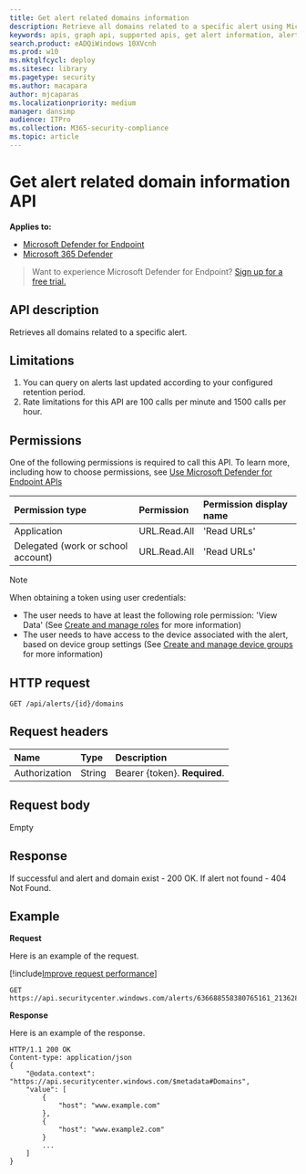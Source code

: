 ```yaml
---
title: Get alert related domains information 
description: Retrieve all domains related to a specific alert using Microsoft Defender Advanced Threat Protection (Microsoft Defender ATP).
keywords: apis, graph api, supported apis, get alert information, alert information, related domain
search.product: eADQiWindows 10XVcnh
ms.prod: w10
ms.mktglfcycl: deploy
ms.sitesec: library
ms.pagetype: security
ms.author: macapara
author: mjcaparas
ms.localizationpriority: medium
manager: dansimp
audience: ITPro
ms.collection: M365-security-compliance 
ms.topic: article
---
```


# Get alert related domain information API

**Applies to:**
- [Microsoft Defender for Endpoint](https://go.microsoft.com/fwlink/p/?linkid=2146631)
- [Microsoft 365 Defender](https://go.microsoft.com/fwlink/?linkid=2118804)

> Want to experience Microsoft Defender for Endpoint? [Sign up for a free trial.](https://www.microsoft.com/microsoft-365/windows/microsoft-defender-atp?ocid=docs-wdatp-exposedapis-abovefoldlink) 


## API description
Retrieves all domains related to a specific alert.


## Limitations
1. You can query on alerts last updated according to your configured retention period.
2. Rate limitations for this API are 100 calls per minute and 1500 calls per hour.


## Permissions
One of the following permissions is required to call this API. To learn more, including how to choose permissions, see [Use Microsoft Defender for Endpoint APIs](apis-intro.md)

Permission type | Permission | Permission display name
:---|:---|:---
Application | URL.Read.All | 'Read URLs'
Delegated (work or school account) | URL.Read.All | 'Read URLs'

>[!Note]
> When obtaining a token using user credentials:
>- The user needs to have at least the following role permission: 'View Data' (See [Create and manage roles](user-roles.md) for more information)
>- The user needs to have access to the device associated with the alert, based on device group settings (See [Create and manage device groups](machine-groups.md) for more information)

## HTTP request
```
GET /api/alerts/{id}/domains
```

## Request headers

Name | Type | Description
:---|:---|:---
Authorization | String | Bearer {token}. **Required**.


## Request body
Empty

## Response
If successful and alert and domain exist - 200 OK. If alert not found - 404 Not Found.

## Example

**Request**

Here is an example of the request.

[!include[Improve request performance](../../includes/improve-request-performance.md)]

```
GET https://api.securitycenter.windows.com/alerts/636688558380765161_2136280442/domains
```

**Response**

Here is an example of the response.

```
HTTP/1.1 200 OK
Content-type: application/json
{
    "@odata.context": "https://api.securitycenter.windows.com/$metadata#Domains",
    "value": [
        {
            "host": "www.example.com"
        },
		{
            "host": "www.example2.com"
        }
		...
    ]
}

```

